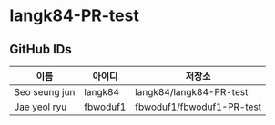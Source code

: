 # langk84-PR-test

## GitHub IDs

| 이름 | 아이디 | 저장소 |
| ------ | -------- | -------- |  
| Seo seung jun | langk84 | langk84/langk84-PR-test |
| Jae yeol ryu  | fbwoduf1 | fbwoduf1/fbwoduf1-PR-test |